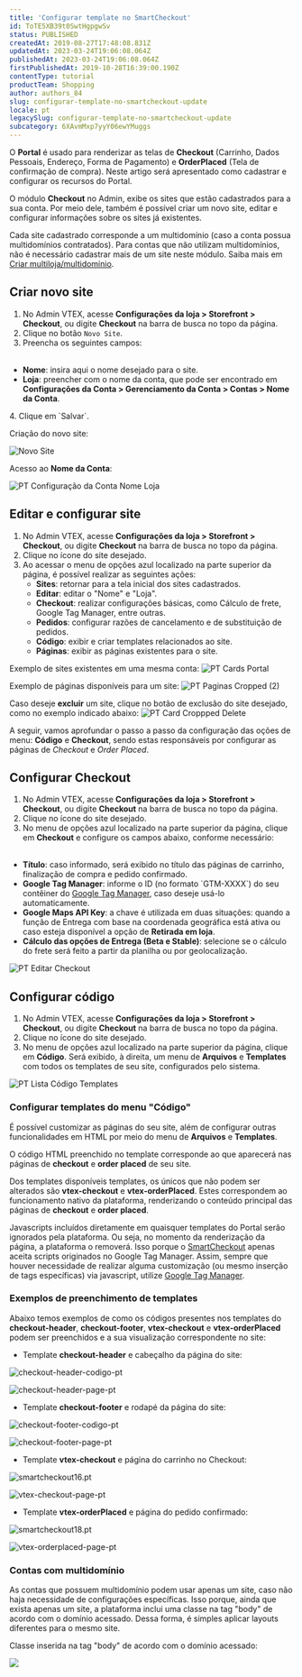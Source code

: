 ```yaml
---
title: 'Configurar template no SmartCheckout'
id: ToTE5XB39t0SwtHgpgwSv
status: PUBLISHED
createdAt: 2019-08-27T17:48:08.831Z
updatedAt: 2023-03-24T19:06:08.064Z
publishedAt: 2023-03-24T19:06:08.064Z
firstPublishedAt: 2019-10-28T16:39:00.190Z
contentType: tutorial
productTeam: Shopping
author: authors_84
slug: configurar-template-no-smartcheckout-update
locale: pt
legacySlug: configurar-template-no-smartcheckout-update
subcategory: 6XAvmMxp7yyY06ewYMuggs
---
```


O __Portal__ é usado para renderizar as telas de __Checkout__ (Carrinho, Dados Pessoais, Endereço, Forma de Pagamento) e __OrderPlaced__ (Tela de confirmação de compra). Neste artigo será apresentado como cadastrar e configurar os recursos do Portal.

O módulo __Checkout__ no Admin, exibe os sites que estão cadastrados para a sua conta. Por meio dele, também é possível criar um novo site, editar e configurar informações sobre os sites já existentes.

<div class="alert alert-info">
Cada site cadastrado corresponde a um multidomínio (caso a conta possua multidomínios contratados). Para contas que não utilizam multidomínios, não é necessário cadastrar mais de um site neste módulo. Saiba mais em <a href="https://help.vtex.com/pt/tutorial/como-criar-multiloja-multidominio--tutorials_510#">Criar multiloja/multidomínio</a>.
</div>

## Criar novo site

1. No Admin VTEX, acesse __Configurações da loja > Storefront > Checkout__, ou digite __Checkout__ na barra de busca no topo da página.
2. Clique no botão `Novo Site`.
3. Preencha os seguintes campos:
<ul>
<br>
  <li><b>Nome</b>: insira aqui o nome desejado para o site.</li>
  <li><b>Loja</b>: preencher com o nome da conta, que pode ser encontrado em  <b>Configurações da Conta > Gerenciamento da Conta > Contas > Nome da Conta</b>.</li>
  </ul>
4. Clique em `Salvar`.

Criação do novo site: 

![Novo Site](//images.ctfassets.net/alneenqid6w5/3PE7SFAdM4qIpXtPrxC7oV/9404083232d8cae1101fd1e4e4a18b98/Novo_Site.png)

Acesso ao __Nome da Conta__: 

![PT Configuração da Conta Nome Loja](//images.ctfassets.net/alneenqid6w5/5SDjJWbYx8qiYMuvaKNEF/7c3b2eaa76035f0d2682fb07053dc3a1/PT_Paint_Nome_da_Conta.png)

## Editar e configurar site

1. No Admin VTEX, acesse __Configurações da loja > Storefront > Checkout__, ou digite __Checkout__ na barra de busca no topo da página.
2. Clique no ícone <i class="fas fa-cog" alt="engrenagem azul"></i> do site desejado.
3. Ao acessar o menu de opções azul localizado na parte superior da página, é possível realizar as seguintes ações:
   - __Sites__: retornar para a tela inicial dos sites cadastrados.
   - __Editar__: editar o "Nome" e "Loja".
   - __Checkout__: realizar configurações básicas, como Cálculo de frete, Google Tag Manager, entre outras.
   - __Pedidos__: configurar razões de cancelamento e de substituição de pedidos.
   - __Código__: exibir e criar templates relacionados ao site.
   - __Páginas__: exibir as páginas existentes para o site. 

Exemplo de sites existentes em uma mesma conta:
![PT Cards Portal](//images.ctfassets.net/alneenqid6w5/3662yoC7zsRw8ME8bI7Efo/f3c845f13ea5586364b28b807cc3c3fa/PT_Cards_Portal.png)

Exemplo de páginas disponíveis para um site:
![PT Paginas Cropped (2)](//images.ctfassets.net/alneenqid6w5/4d5vICcJDiNZFR8fIpn9j0/fb8cf9adceae47b99eac9f352b1b912f/PT_Paginas_Cropped__2_.png)

Caso deseje __excluir__ um site, clique no botão de exclusão do site desejado, como no exemplo indicado abaixo:
![PT Card Croppped Delete](//images.ctfassets.net/alneenqid6w5/2c4FWLHb0TLa8mEJXOdmg4/71a9f95969d7e8cfe6c9d1379b4e5071/PT_Card_Croppped_Delete.png)

A seguir, vamos aprofundar o passo a passo da configuração das oções de menu: __Código__ e __Checkout__, sendo estas responsáveis por configurar as páginas de *Checkout* e *Order Placed*.

## Configurar Checkout

1. No Admin VTEX, acesse __Configurações da loja > Storefront > Checkout__, ou digite __Checkout__ na barra de busca no topo da página.
2. Clique no ícone <i class="fas fa-cog" alt="engrenagem azul"></i> do site desejado.
3. No menu de opções azul localizado na parte superior da página, clique em __Checkout__ e configure os campos abaixo, conforme necessário:
<ul>
<br>
  <li><b>Título</b>: caso informado, será exibido no título das páginas de carrinho, finalização de compra e pedido confirmado.</li>
  <li><b>Google Tag Manager</b>: informe o ID (no formato `GTM-XXXX`) do seu contêiner do <a href="https://www.google.com/tagmanager/">Google Tag Manager</a>, caso deseje usá-lo automaticamente.</li>
  <li><b>Google Maps API Key</b>: a chave é utilizada em duas situações: quando a função de Entrega com base na coordenada geográfica está ativa ou caso esteja disponível a opção de <b>Retirada em loja</b>.</li>
  <li><b>Cálculo das opções de Entrega (Beta e Stable)</b>: selecione se o cálculo do frete será feito a partir da planilha ou por geolocalização.</li>
  </ul>

![PT Editar Checkout](//images.ctfassets.net/alneenqid6w5/nzvyVXocA6pW8l9pBvRzg/1059880c29b9e57e4505b654c9a40013/PT_Editar_Checkout.png)

## Configurar código

1. No Admin VTEX, acesse __Configurações da loja > Storefront > Checkout__, ou digite __Checkout__ na barra de busca no topo da página.
2. Clique no ícone <i class="fas fa-cog" alt="engrenagem azul"></i> do site desejado.
3. No menu de opções azul localizado na parte superior da página, clique em __Código__. Será exibido, à direita, um menu de __Arquivos__ e __Templates__ com todos os templates de seu site, configurados pelo sistema.

![PT Lista Código Templates](//images.ctfassets.net/alneenqid6w5/57N9pQSWVF2e09URYV2avm/7cda1ca4cfe42d9c4fd503741121607d/PT_Lista_C__digo_Templates.PNG)

### Configurar templates do menu "Código"

É possível customizar as páginas do seu site, além de configurar outras funcionalidades em HTML por meio do menu de __Arquivos__ e __Templates__. 

O código HTML preenchido no template corresponde ao que aparecerá nas páginas de __checkout__ e __order placed__ de seu site.

Dos templates disponíveis templates, os únicos que não podem ser alterados são __vtex-checkout__ e __vtex-orderPlaced__. Estes correspondem ao funcionamento nativo da plataforma, renderizando o conteúdo principal das páginas de __checkout__ e __order placed__.

<div class="alert alert-warning">
Javascripts incluídos diretamente em quaisquer templates do Portal serão ignorados pela plataforma. Ou seja, no momento da renderização da página, a plataforma o removerá. Isso porque o <a href="https://help.vtex.com/pt/tutorial/smartcheckout-preenchimento-automatico-de-dados-do-cliente--2Nuu3xAFzdhIzJIldAdtan#">SmartCheckout</a> apenas aceita scripts originados no Google Tag Manager. Assim, sempre que houver necessidade de realizar alguma customização (ou mesmo inserção de tags específicas) via javascript, utilize <a href="https://help.vtex.com/pt/tutorial/integration-with-google-tag-manager--frequentlyAskedQuestions_616#">Google Tag Manager</a>.
</div>

### Exemplos de preenchimento de templates

Abaixo temos exemplos de como os códigos presentes nos templates do __checkout-header__, __checkout-footer__, __vtex-checkout__ e __vtex-orderPlaced__ podem ser preenchidos e a sua visualização correspondente no site:

- Template __checkout-header__ e cabeçalho da página do site:

![checkout-header-codigo-pt](//images.ctfassets.net/alneenqid6w5/4VRv3IKpL8ZOSpANmu0gTG/072b530037076e75f17ebd809de557e3/PT_C__digo_Checkout_Header_Preenchido.png)

![checkout-header-page-pt](//images.ctfassets.net/alneenqid6w5/4jO17CaVCHEn2mFRUu4smR/791259e534c7a081a5791b1e0c508df5/smartcheckout11.pt.png)

- Template __checkout-footer__ e rodapé da página do site:

![checkout-footer-codigo-pt](//images.ctfassets.net/alneenqid6w5/h9oan75Htfkd7JCIReZQx/65cb5c227d520f6a6ff3e4e732a920c5/PT_C__digo_Checkout_Footer_preenchido.png)

![checkout-footer-page-pt](//images.ctfassets.net/alneenqid6w5/7yiOKZsTi9n48HhTIj5pId/7784d3a57075f60888ba66acb5710ea9/checkout_footer.pt.png)

- Template __vtex-checkout__ e página do carrinho no Checkout:

![smartcheckout16.pt](//images.ctfassets.net/alneenqid6w5/syu2Ul4PbhWNaCWbLQY84/a49ebebfaa7fd9df54cf6b2e757ffb9b/smartcheckout16.pt.png) 

![vtex-checkout-page-pt](//images.ctfassets.net/alneenqid6w5/3X1KG01hUMDyVxvEAXDoeP/57e0e59e1dfd762cb8cea27de5b55c31/smartcheckout17.pt.png)

- Template __vtex-orderPlaced__ e página do pedido confirmado:

![smartcheckout18.pt](//images.ctfassets.net/alneenqid6w5/cPYudq4bv8TpU8dkcndvB/f31f680cf8c4f9ae3ed049c11de03bae/smartcheckout18.pt.png) 

![vtex-orderplaced-page-pt](//images.ctfassets.net/alneenqid6w5/6bJ25wGbKqO1KkFsJ5qtSF/291283a570adbe29b64c6076e2a197ec/smartcheckout19.pt.png)

### Contas com multidomínio

As contas que possuem multidomínio podem usar apenas um site, caso não haja necessidade de configurações específicas. Isso porque, ainda que exista apenas um site, a plataforma inclui uma classe na tag "body" de acordo com o domínio acessado. Dessa forma, é simples aplicar layouts diferentes para o mesmo site.

Classe inserida na tag "body" de acordo com o domínio acessado:

![](//images.contentful.com/alneenqid6w5/4YAbMPcyqA8eqMM8ycokoU/836778d23afee9b0e793b27d9ab8cc0c/Portal16.jpg)
